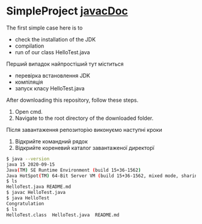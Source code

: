 ﻿# SimpleProject [javacDoc](https://docs.oracle.com/javase/7/docs/technotes/tools/windows/javac.html)
The first simple case here is to 
- check the installation of the JDK 
- compilation
- run of our class HelloTest.java

Перший випадок найпростіший тут міститься 
- перевірка встановлення JDK
- компіляція
- запуск класу HelloTest.java

After downloading this repository, follow these steps.
1. Open cmd.
2. Navigate to the root directory of the downloaded folder.

Після завантаження репозиторію виконуємо наступні кроки
1. Відкрийте командний рядок
2. Відкрийте кореневий каталог завантаженої директорї

```bash
$ java --version
java 15 2020-09-15
Java(TM) SE Runtime Environment (build 15+36-1562)
Java HotSpot(TM) 64-Bit Server VM (build 15+36-1562, mixed mode, sharing)
$ ls
HelloTest.java README.md
$ javac HelloTest.java
$ java HelloTest
Congratulation
$ ls
HelloTest.class  HelloTest.java  README.md
```
